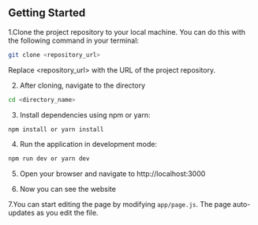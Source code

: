 ## Getting Started

1.Clone the project repository to your local machine. You can do this with the following command in your terminal:

```bash
git clone <repository_url>

```

Replace <repository_url> with the URL of the project repository.

2.  After cloning, navigate to the directory

```bash
cd <directory_name>
```

3.  Install dependencies using npm or yarn:

```bash
npm install or yarn install
```

4. Run the application in development mode:

```bash
npm run dev or yarn dev
```

5. Open your browser and navigate to http://localhost:3000

6. Now you can see the website

7.You can start editing the page by modifying `app/page.js`. The page auto-updates as you edit the file.
